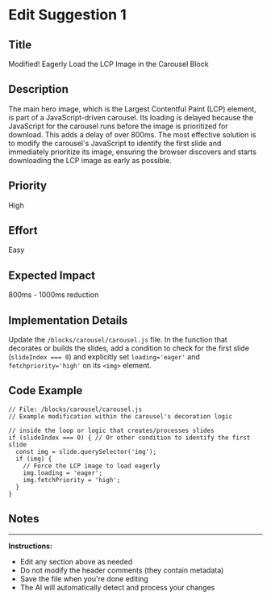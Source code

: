 # Edit Suggestion 1

<!-- DO NOT MODIFY THIS HEADER -->
<!-- SUGGESTION_ID: 1 -->
<!-- ORIGINAL_METRIC: LCP -->
<!-- ORIGINAL_CATEGORY: javascript -->

## Title
Modified! Eagerly Load the LCP Image in the Carousel Block

## Description
The main hero image, which is the Largest Contentful Paint (LCP) element, is part of a JavaScript-driven carousel. Its loading is delayed because the JavaScript for the carousel runs before the image is prioritized for download. This adds a delay of over 800ms. The most effective solution is to modify the carousel's JavaScript to identify the first slide and immediately prioritize its image, ensuring the browser discovers and starts downloading the LCP image as early as possible.

## Priority
<!-- Options: High, Medium, Low -->
High

## Effort  
<!-- Options: Easy, Medium, Hard -->
Easy

## Expected Impact
800ms - 1000ms reduction

## Implementation Details
Update the `/blocks/carousel/carousel.js` file. In the function that decorates or builds the slides, add a condition to check for the first slide (`slideIndex === 0`) and explicitly set `loading='eager'` and `fetchpriority='high'` on its `<img>` element.

## Code Example
```
// File: /blocks/carousel/carousel.js
// Example modification within the carousel's decoration logic

// inside the loop or logic that creates/processes slides
if (slideIndex === 0) { // Or other condition to identify the first slide
  const img = slide.querySelector('img');
  if (img) {
    // Force the LCP image to load eagerly
    img.loading = 'eager';
    img.fetchPriority = 'high';
  }
}
```

## Notes
<!-- Add any additional notes or modifications here -->

---
**Instructions:**
- Edit any section above as needed
- Do not modify the header comments (they contain metadata)
- Save the file when you're done editing
- The AI will automatically detect and process your changes
